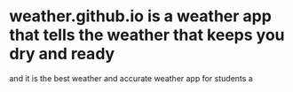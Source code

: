 # weather.github.io is a weather app that tells the weather that keeps you dry and ready
and it is the best weather and accurate weather app for students
a
